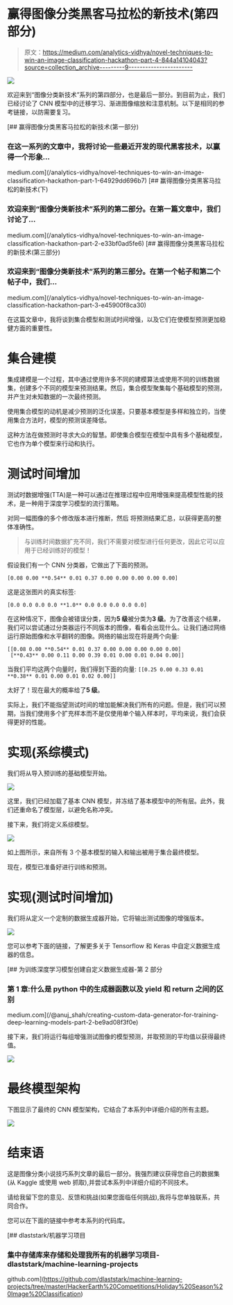 # 赢得图像分类黑客马拉松的新技术(第四部分)

> 原文：<https://medium.com/analytics-vidhya/novel-techniques-to-win-an-image-classification-hackathon-part-4-844a14104043?source=collection_archive---------9----------------------->

![](img/b9dbf1834e0f59da0895c388e38131c5.png)

欢迎来到“图像分类新技术”系列的第四部分，也是最后一部分。到目前为止，我们已经讨论了 CNN 模型中的迁移学习、渐进图像缩放和注意机制。以下是相同的参考链接，以防需要复习。

[](/analytics-vidhya/novel-techniques-to-win-an-image-classification-hackathon-part-1-64929dd696b7) [## 赢得图像分类黑客马拉松的新技术(第一部分)

### 在这一系列的文章中，我将讨论一些最近开发的现代黑客技术，以赢得一个形象…

medium.com](/analytics-vidhya/novel-techniques-to-win-an-image-classification-hackathon-part-1-64929dd696b7) [](/analytics-vidhya/novel-techniques-to-win-an-image-classification-hackathon-part-2-e33bf0ad5fe6) [## 赢得图像分类黑客马拉松的新技术(下)

### 欢迎来到“图像分类新技术”系列的第二部分。在第一篇文章中，我们讨论了…

medium.com](/analytics-vidhya/novel-techniques-to-win-an-image-classification-hackathon-part-2-e33bf0ad5fe6) [](/analytics-vidhya/novel-techniques-to-win-an-image-classification-hackathon-part-3-e45900f8ca30) [## 赢得图像分类黑客马拉松的新技术(第三部分)

### 欢迎来到“图像分类新技术”系列的第三部分。在第一个帖子和第二个帖子中，我们…

medium.com](/analytics-vidhya/novel-techniques-to-win-an-image-classification-hackathon-part-3-e45900f8ca30) 

在这篇文章中，我将谈到集合模型和测试时间增强，以及它们在使模型预测更加稳健方面的重要性。

# 集合建模

集成建模是一个过程，其中通过使用许多不同的建模算法或使用不同的训练数据集，创建多个不同的模型来预测结果。然后，集合模型聚集每个基础模型的预测，并产生对未知数据的一次最终预测。

使用集合模型的动机是减少预测的泛化误差。只要基本模型是多样和独立的，当使用集合方法时，模型的预测误差降低。

这种方法在做预测时寻求大众的智慧。即使集合模型在模型中具有多个基础模型，它也作为单个模型来行动和执行。

# 测试时间增加

测试时数据增强(TTA)是一种可以通过在推理过程中应用增强来提高模型性能的技术，是一种用于深度学习模型的流行策略。

对同一幅图像的多个修改版本进行推断，然后
将预测结果汇总，以获得更高的整体准确性。

> 与训练时间数据扩充不同，我们不需要对模型进行任何更改，因此它可以应用于已经训练好的模型！

假设我们有一个 CNN 分类器，它做出了下面的预测。

`[0.08 0.00 **0.54** 0.01 0.37 0.00 0.00 0.00 0.00 0.00]`

这是这张图片的真实标签:

`[0.0 0.0 0.0 0.0 **1.0** 0.0 0.0 0.0 0.0 0.0]`

在这种情况下，图像会被错误分类，因为**5 级**被分类为**3 级**。为了改善这个结果，我们可以尝试通过分类器运行不同版本的图像，看看会出现什么。让我们通过网络运行原始图像和水平翻转的图像。网络的输出现在将是两个向量:

```
[[0.08 0.00 **0.54** 0.01 0.37 0.00 0.00 0.00 0.00 0.00]
 [**0.43** 0.00 0.11 0.00 0.39 0.01 0.00 0.01 0.04 0.00]]
```

当我们平均这两个向量时，我们得到下面的向量:
`[[0.25 0.00 0.33 0.01 **0.38** 0.01 0.00 0.01 0.02 0.00]]`

太好了！现在最大的概率给了**5 级**。

实际上，我们不能指望测试时间的增加能解决我们所有的问题。但是，我们可以预期，当我们使用多个扩充样本而不是仅使用单个输入样本时，平均来说，我们会获得更好的性能。

# **实现(系综模式)**

我们将从导入预训练的基础模型开始。

![](img/c48bf72963189d26bef60cd37eede95a.png)

这里，我们已经加载了基本 CNN 模型，并冻结了基本模型中的所有层。此外，我们还重命名了模型层，以避免名称冲突。

接下来，我们将定义系综模型。

![](img/16ada419fa71ee10188cac749bebc490.png)

如上图所示，来自所有 3 个基本模型的输入和输出被用于集合最终模型。

现在，模型已准备好进行训练和预测。

# 实现(测试时间增加)

我们将从定义一个定制的数据生成器开始，它将输出测试图像的增强版本。

![](img/b72fd7b1450629d4e66eb7cd05bd3fc9.png)

您可以参考下面的链接，了解更多关于 Tensorflow 和 Keras 中自定义数据生成器的信息。

[](/@anuj_shah/creating-custom-data-generator-for-training-deep-learning-models-part-2-be9ad08f3f0e) [## 为训练深度学习模型创建自定义数据生成器-第 2 部分

### 第 1 章:什么是 python 中的生成器函数以及 yield 和 return 之间的区别

medium.com](/@anuj_shah/creating-custom-data-generator-for-training-deep-learning-models-part-2-be9ad08f3f0e) 

接下来，我们将运行每组增强测试图像的模型预测，并取预测的平均值以获得最终值。

![](img/00f4e71e062c0d9f5534237b7e094134.png)

# 最终模型架构

下图显示了最终的 CNN 模型架构，它结合了本系列中详细介绍的所有主题。

![](img/d160e07c918e81382f94faa8d5ea727b.png)

# 结束语

这是图像分类小说技巧系列文章的最后一部分。我强烈建议获得您自己的数据集(从 Kaggle 或使用 web 抓取),并尝试本系列中详细介绍的不同技术。

请给我留下您的意见、反馈和挑战(如果您面临任何挑战),我将与您单独联系，共同合作。

您可以在下面的链接中参考本系列的代码库。

[](https://github.com/dlaststark/machine-learning-projects/tree/master/HackerEarth%20Competitions/Holiday%20Season%20Image%20Classification) [## dlaststark/机器学习项目

### 集中存储库来存储和处理我所有的机器学习项目-dlaststark/machine-learning-projects

github.com](https://github.com/dlaststark/machine-learning-projects/tree/master/HackerEarth%20Competitions/Holiday%20Season%20Image%20Classification)